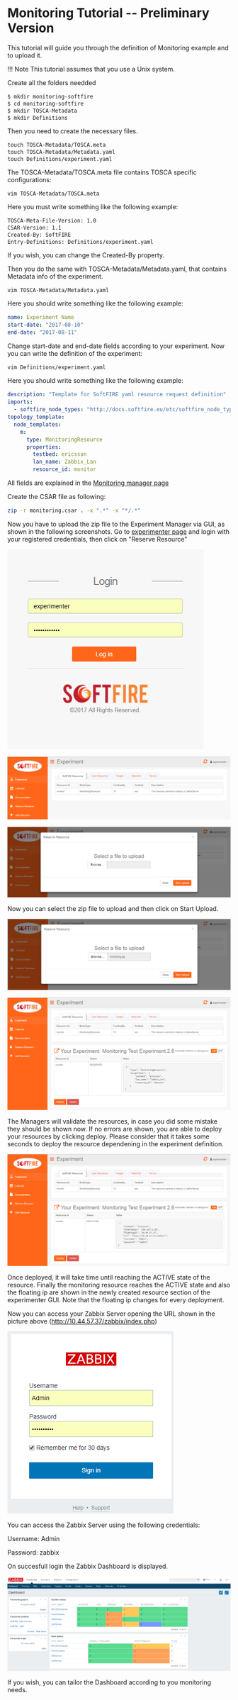# Monitoring Tutorial -- Preliminary Version

This tutorial will guide you through the definition of Monitoring example and to upload it.

!!! Note
    This tutorial assumes that you use a Unix system.

Create all the folders needded

```
$ mkdir monitoring-softfire
$ cd monitoring-softfire
$ mkdir TOSCA-Metadata
$ mkdir Definitions
```

Then you need to create the necessary files.

```
touch TOSCA-Metadata/TOSCA.meta
touch TOSCA-Metadata/Metadata.yaml
touch Definitions/experiment.yaml
```

The TOSCA-Metadata/TOSCA.meta file contains TOSCA specific configurations:

```
vim TOSCA-Metadata/TOSCA.meta
```

Here you must write something like the following example:

```
TOSCA-Meta-File-Version: 1.0
CSAR-Version: 1.1
Created-By: SoftFIRE
Entry-Definitions: Definitions/experiment.yaml
```

If you wish, you can change the Created-By property.

Then you do the same with TOSCA-Metadata/Metadata.yaml, that contains Metadata info of the experiment.

```
vim TOSCA-Metadata/Metadata.yaml
```

Here you should write something like the following example:

```yaml
name: Experiment Name
start-date: "2017-08-10"
end-date: "2017-08-11"
```

Change start-date and end-date fields according to your experiment.
Now you can write the definition of the experiment:

```sh
vim Definitions/experiment.yaml
```

Here you should write something like the following example:

```yaml
description: "Template for SoftFIRE yaml resource request definition"
imports:
  - softfire_node_types: "http://docs.softfire.eu/etc/softfire_node_types.yaml"
topology_template:
  node_templates:
    m:
      type: MonitoringResource
      properties:
        testbed: ericsson
        lan_name: Zabbix_Lan
        resource_id: monitor

```

All fields are explained in the [Monitoring manager page](monitoring-manager.md)

Create the CSAR file as following:

```sh
zip -r monitoring.csar . -x ".*" -x "*/.*"
```

Now you have to upload the zip file to the Experiment Manager via GUI, as shown in the following screenshots.
Go to [experimenter page](http://experiment.vpn.softfire.eu:5080/experimenter) and login with your registered credentials, then click on "Reserve Resource"

![tutorial Monitor 1](img/Monitor_Tutorial-01.PNG)

![tutorial Monitor 2](img/Monitor_Tutorial-02.PNG)

![tutorial Monitor 3](img/Monitor_Tutorial-03.PNG)

Now you can select the zip file to upload and then click on Start Upload.

![tutorial Monitor 4](img/Monitor_Tutorial-04.PNG)

![tutorial Monitor 5](img/Monitor_Tutorial-05.PNG)

The Managers will validate the resources, in case you did some mistake they should be shown now. If no errors are shown, you are able to deploy your resources by clicking deploy. Please consider that it takes some seconds to deploy the resource dependening in the experiment definition.

![tutorial Monitor 6](img/Monitor_Tutorial-06.PNG)

Once deployed, it will take time until reaching the ACTIVE state of the resource. 
Finally the monitoring resource reaches the ACTIVE state and also the floating ip are shown in the newly created resource section of the experimenter GUI. Note that the floating ip changes for every deployment.

Now you can access your Zabbix Server opening the URL shown in the picture above (http://10.44.57.37/zabbix/index.php)

![tutorial Monitor 7](img/Monitor_Tutorial-07.PNG)

You can access the Zabbix Server using the following credentials:

Username: Admin

Password: zabbix

On succesfull login the Zabbix Dashboard is displayed.

![tutorial Monitor 8](img/Monitor_Tutorial-08.PNG)

If you wish, you can tailor the Dashboard according to you monitoring needs.

<!---
 Script for open external links in a new tab
-->
<script src="http://ajax.googleapis.com/ajax/libs/jquery/1.7.1/jquery.js"></script>
<script type="text/javascript" charset="utf-8">
      // Creating custom :external selector
      $.expr[':'].external = function(obj){
          return !obj.href.match(/^mailto\:/)
                  && (obj.hostname != location.hostname);
      };
      $(function(){
        $('a:external').addClass('external');
        $(".external").attr('target','_blank');
      })
</script>

